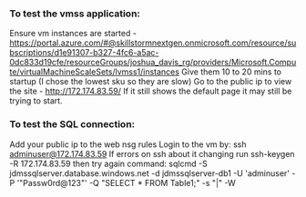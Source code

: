 
### To test the vmss application:
Ensure vm instances are started - https://portal.azure.com/#@skillstormnextgen.onmicrosoft.com/resource/subscriptions/d1e91307-b327-4fc6-a5ac-0dc833d19cfe/resourceGroups/joshua_davis_rg/providers/Microsoft.Compute/virtualMachineScaleSets/lvmss1/instances
Give them 10 to 20 mins to startup (I chose the lowest sku so they are slow)
Go to the public ip to view the site - http://172.174.83.59/
If it still shows the default page it may still be trying to start.

### To test the SQL connection:
Add your public ip to the web nsg rules
Login to the vm by: ssh adminuser@172.174.83.59
If errors on ssh about it changing run ssh-keygen -R 172.174.83.59 then try again
command: sqlcmd -S jdmssqlserver.database.windows.net -d jdmssqlserver-db1 -U 'adminuser' -P '"Passw0rd@123"' -Q "SELECT * FROM Table1;" -s "|" -W
